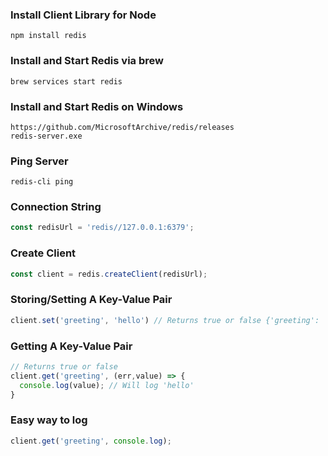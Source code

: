 ### Install Client Library for Node
```
npm install redis
```

### Install and Start Redis via brew
```
brew services start redis
```

### Install and Start Redis on Windows
```
https://github.com/MicrosoftArchive/redis/releases
redis-server.exe
```

### Ping Server
```
redis-cli ping
```

### Connection String
```js
const redisUrl = 'redis//127.0.0.1:6379';
```

### Create Client
```js
const client = redis.createClient(redisUrl);
```

### Storing/Setting A Key-Value Pair
```js
client.set('greeting', 'hello') // Returns true or false {'greeting': 'hello'}
```

### Getting A Key-Value Pair
```js
// Returns true or false
client.get('greeting', (err,value) => {
  console.log(value); // Will log 'hello'
}
```

### Easy way to log
```js
client.get('greeting', console.log);
```
